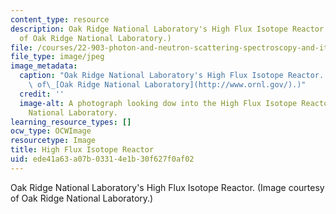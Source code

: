 ```yaml
---
content_type: resource
description: Oak Ridge National Laboratory's High Flux Isotope Reactor. (Image courtesy
  of Oak Ridge National Laboratory.)
file: /courses/22-903-photon-and-neutron-scattering-spectroscopy-and-its-applications-in-condensed-matter-spring-2005/ede41a63a07b03314e1b30f627f0af02_22-903s05.jpg
file_type: image/jpeg
image_metadata:
  caption: "Oak Ridge National Laboratory's High Flux Isotope Reactor. (Image courtesy\
    \ of\_[Oak Ridge National Laboratory](http://www.ornl.gov/).)"
  credit: ''
  image-alt: A photograph looking dow into the High Flux Isotope Reactor at Oak Ridge
    National Laboratory.
learning_resource_types: []
ocw_type: OCWImage
resourcetype: Image
title: High Flux Isotope Reactor
uid: ede41a63-a07b-0331-4e1b-30f627f0af02
---
```

Oak Ridge National Laboratory's High Flux Isotope Reactor. (Image courtesy of Oak Ridge National Laboratory.)

